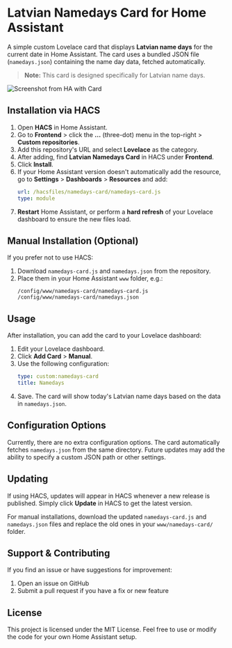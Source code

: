 # Latvian Namedays Card for Home Assistant

A simple custom Lovelace card that displays **Latvian name days** for the current date in Home Assistant. The card uses a bundled JSON file (`namedays.json`) containing the name day data, fetched automatically.

> **Note:** This card is designed specifically for Latvian name days.



![Screenshot from HA with Card](https://www.imghippo.com/i/OOvY2894HEY.png "screenshot")

## Installation via HACS

1. Open **HACS** in Home Assistant.
2. Go to **Frontend** > click the **...** (three-dot) menu in the top-right > **Custom repositories**.
3. Add this repository's URL and select **Lovelace** as the category.
4. After adding, find **Latvian Namedays Card** in HACS under **Frontend**.
5. Click **Install**.
6. If your Home Assistant version doesn't automatically add the resource, go to **Settings** > **Dashboards** > **Resources** and add:
   ```yaml
   url: /hacsfiles/namedays-card/namedays-card.js
   type: module
   ```
7. **Restart** Home Assistant, or perform a **hard refresh** of your Lovelace dashboard to ensure the new files load.

## Manual Installation (Optional)

If you prefer not to use HACS:

1. Download `namedays-card.js` and `namedays.json` from the repository.
2. Place them in your Home Assistant `www` folder, e.g.:
   ```
   /config/www/namedays-card/namedays-card.js
   /config/www/namedays-card/namedays.json
   ```

## Usage

After installation, you can add the card to your Lovelace dashboard:

1. Edit your Lovelace dashboard.
2. Click **Add Card** > **Manual**.
3. Use the following configuration:
   ```yaml
   type: custom:namedays-card
   title: Namedays
   ```
4. Save. The card will show today's Latvian name days based on the data in `namedays.json`.

## Configuration Options

Currently, there are no extra configuration options. The card automatically fetches `namedays.json` from the same directory. Future updates may add the ability to specify a custom JSON path or other settings.

## Updating

If using HACS, updates will appear in HACS whenever a new release is published. Simply click **Update** in HACS to get the latest version.

For manual installations, download the updated `namedays-card.js` and `namedays.json` files and replace the old ones in your `www/namedays-card/` folder.

## Support & Contributing

If you find an issue or have suggestions for improvement:

1. Open an issue on GitHub
2. Submit a pull request if you have a fix or new feature

## License

This project is licensed under the MIT License. Feel free to use or modify the code for your own Home Assistant setup.
